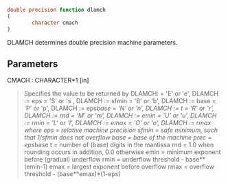 ```fortran
double precision function dlamch
(
        character cmach
)
```

DLAMCH determines double precision machine parameters.

## Parameters
CMACH : CHARACTER*1 [in]
> Specifies the value to be returned by DLAMCH:
> = 'E' or 'e',   DLAMCH := eps
> = 'S' or 's ,   DLAMCH := sfmin
> = 'B' or 'b',   DLAMCH := base
> = 'P' or 'p',   DLAMCH := eps*base
> = 'N' or 'n',   DLAMCH := t
> = 'R' or 'r',   DLAMCH := rnd
> = 'M' or 'm',   DLAMCH := emin
> = 'U' or 'u',   DLAMCH := rmin
> = 'L' or 'l',   DLAMCH := emax
> = 'O' or 'o',   DLAMCH := rmax
> where
> eps   = relative machine precision
> sfmin = safe minimum, such that 1/sfmin does not overflow
> base  = base of the machine
> prec  = eps*base
> t     = number of (base) digits in the mantissa
> rnd   = 1.0 when rounding occurs in addition, 0.0 otherwise
> emin  = minimum exponent before (gradual) underflow
> rmin  = underflow threshold - base**(emin-1)
> emax  = largest exponent before overflow
> rmax  = overflow threshold  - (base**emax)*(1-eps)
